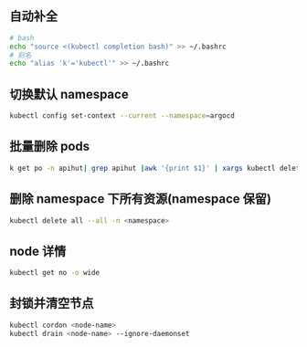 ## 自动补全

```bash
# bash
echo "source <(kubectl completion bash)" >> ~/.bashrc
# 别名
echo "alias 'k'='kubectl'" >> ~/.bashrc
```

## 切换默认 namespace

```bash
kubectl config set-context --current --namespace=argocd
```

## 批量删除 pods

```bash
k get po -n apihut| grep apihut |awk '{print $1}' | xargs kubectl delete po -n apihut
```

## 删除 namespace 下所有资源(namespace 保留) 

```bash
kubectl delete all --all -n <namespace>
```

## node 详情

```bash
kubectl get no -o wide
```

## 封锁并清空节点

```bash
kubectl cordon <node-name>
kubectl drain <node-name> --ignore-daemonset
```